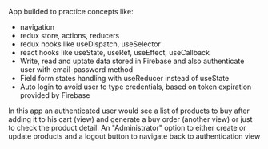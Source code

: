 App builded to practice concepts like: 
- navigation
- redux store, actions, reducers
- redux hooks like useDispatch, useSelector
- react hooks like useState, useRef, useEffect, useCallback
- Write, read and uptate data stored in Firebase and also authenticate user with email-password method
- Field form states handling with useReducer instead of useState
- Auto login to avoid user to type credentials, based on token expiration provided by Firebase


In this app an authenticated user would see a list of products to buy after adding it to his cart (view) and generate a buy order (another view) or just to check the product detail.
An "Administrator" option to either create or update products and a logout button to navigate back to authentication view

